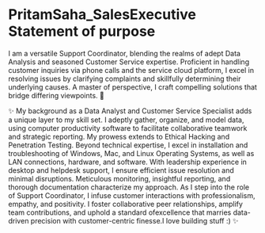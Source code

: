 # PritamSaha_SalesExecutive Statement of purpose

I am a versatile Support Coordinator, blending the realms of adept Data Analysis and seasoned Customer Service expertise. Proficient in handling customer inquiries via phone calls and the service cloud platform, I excel in resolving issues by clarifying complaints and skillfully determining their underlying causes. A master of perspective, I craft compelling solutions that bridge differing viewpoints. 💞️


✨ My background as a Data Analyst and Customer Service Specialist adds a unique layer to my skill set. I adeptly gather, organize, and model data, using computer productivity software to facilitate collaborative teamwork and strategic reporting. My prowess extends to Ethical Hacking and Penetration Testing. Beyond technical expertise, I excel in installation and troubleshooting of Windows, Mac, and Linux Operating Systems, as well as LAN connections, hardware, and software. With leadership experience in desktop and helpdesk support, I ensure efficient issue resolution and minimal disruptions. Meticulous monitoring, insightful reporting, and thorough documentation characterize my approach. As I step into the role of Support Coordinator, I infuse customer interactions with professionalism, empathy, and positivity. I foster collaborative peer relationships, amplify team contributions, and uphold a standard ofexcellence that marries data-driven precision with customer-centric finesse.I love building stuff :) ✨
